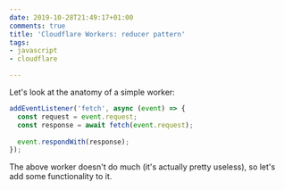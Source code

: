 ```yaml
---
date: 2019-10-28T21:49:17+01:00
comments: true
title: 'Cloudflare Workers: reducer pattern'
tags:
- javascript
- cloudflare

---
```

Let's look at the anatomy of a simple worker:

```javascript
addEventListener('fetch', async (event) => {
  const request = event.request;    
  const response = await fetch(event.request);
      
  event.respondWith(response);
});
```

The above worker doesn't do much (it's actually pretty useless), so let's add some functionality to it.
